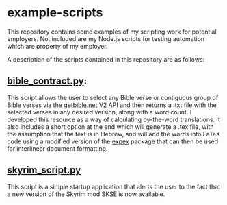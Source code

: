 # example-scripts
This repository contains some examples of my scripting work for potential employers. Not included are my Node.js scripts for testing automation which are property of my employer.

A description of the scripts contained in this repository are as follows:

## [bible_contract.py](bible_contract.py):
This script allows the user to select any Bible verse or contiguous group of Bible verses via the [getbible.net](https://getbible.net) V2 API and then returns a .txt file with the selected verses in any desired version, along with a word count. I developed this resource as a way of calculating by-the-word translations. It also includes a short option at the end which will generate a .tex file, with the assumption that the text is in Hebrew, and will add the words into LaTeX code using a modified version of the [expex](https://ctan.org/pkg/expex?lang=en) package that can then be used for interlinear document formatting.

## [skyrim_script.py](skyrim_script.py)
This script is a simple startup application that alerts the user to the fact that a new version of the Skyrim mod SKSE is now available.

